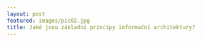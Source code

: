 ```yaml
---
layout: post
featured: images/pic02.jpg
title: Jaké jsou základní principy informační architektury?
---
```

